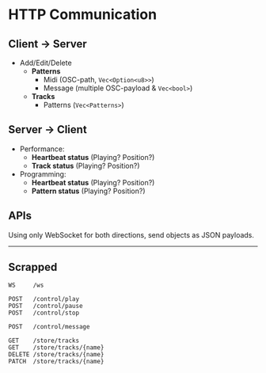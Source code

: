 # HTTP Communication

## Client -> Server

- Add/Edit/Delete
  - **Patterns**
    - Midi (OSC-path, `Vec<Option<u8>>`)
    - Message (multiple OSC-payload & `Vec<bool>`)
  - **Tracks**
    - Patterns (`Vec<Patterns>`)

## Server -> Client

- Performance:
  - **Heartbeat status** (Playing? Position?)
  - **Track status** (Playing? Position?)
- Programming:
  - **Heartbeat status** (Playing? Position?)
  - **Pattern status** (Playing? Position?)

## APIs

Using only WebSocket for both directions, send objects as JSON payloads.

---

## Scrapped

```text
WS     /ws

POST   /control/play
POST   /control/pause
POST   /control/stop

POST   /control/message

GET    /store/tracks
GET    /store/tracks/{name}
DELETE /store/tracks/{name}
PATCH  /store/tracks/{name}
```
